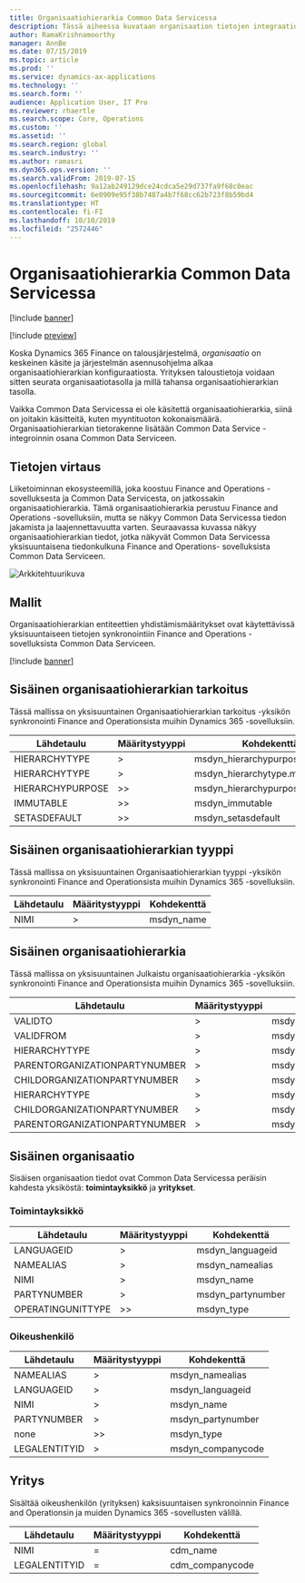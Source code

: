 ```yaml
---
title: Organisaatiohierarkia Common Data Servicessa
description: Tässä aiheessa kuvataan organisaation tietojen integraatiota Finance and Operations -sovellusten ja Common Data Servicen välillä.
author: RamaKrishnamoorthy
manager: AnnBe
ms.date: 07/15/2019
ms.topic: article
ms.prod: ''
ms.service: dynamics-ax-applications
ms.technology: ''
ms.search.form: ''
audience: Application User, IT Pro
ms.reviewer: rhaertle
ms.search.scope: Core, Operations
ms.custom: ''
ms.assetid: ''
ms.search.region: global
ms.search.industry: ''
ms.author: ramasri
ms.dyn365.ops.version: ''
ms.search.validFrom: 2019-07-15
ms.openlocfilehash: 9a12ab249129dce24cdca5e29d737fa9f68c0eac
ms.sourcegitcommit: 6e0909e95f38b7487a4b7f68cc62b723f8b59bd4
ms.translationtype: HT
ms.contentlocale: fi-FI
ms.lasthandoff: 10/10/2019
ms.locfileid: "2572446"
---
```

# <a name="organization-hierarchy-in-common-data-service"></a>Organisaatiohierarkia Common Data Servicessa

[!include [banner](../includes/banner.md)]

[!include [preview](../includes/preview-banner.md)]

Koska Dynamics 365 Finance on talousjärjestelmä, *organisaatio* on keskeinen käsite ja järjestelmän asennusohjelma alkaa organisaatiohierarkian konfiguraatiosta. Yrityksen taloustietoja voidaan sitten seurata organisaatiotasolla ja millä tahansa organisaatiohierarkian tasolla.

Vaikka Common Data Servicessa ei ole käsitettä organisaatiohierarkia, siinä on joitakin käsitteitä, kuten myyntituoton kokonaismäärä. Organisaatiohierarkian tietorakenne lisätään Common Data Service -integroinnin osana Common Data Serviceen.

## <a name="data-flow"></a>Tietojen virtaus

Liiketoiminnan ekosysteemillä, joka koostuu Finance and Operations -sovelluksesta ja Common Data Servicesta, on jatkossakin organisaatiohierarkia. Tämä organisaatiohierarkia perustuu Finance and Operations -sovelluksiin, mutta se näkyy Common Data Servicessa tiedon jakamista ja laajennettavuutta varten. Seuraavassa kuvassa näkyy organisaatiohierarkian tiedot, jotka näkyvät Common Data Servicessa yksisuuntaisena tiedonkulkuna Finance and Operations- sovelluksista Common Data Serviceen.

![Arkkitehtuurikuva](media/dual-write-data-flow.png)

## <a name="templates"></a>Mallit

Organisaatiohierarkian entiteettien yhdistämismääritykset ovat käytettävissä yksisuuntaiseen tietojen synkronointiin Finance and Operations -sovelluksista Common Data Serviceen.

[!include [banner](../includes/dual-write-symbols.md)]

## <a name="internal-organization-hierarchy-purpose"></a>Sisäinen organisaatiohierarkian tarkoitus

Tässä mallissa on yksisuuntainen Organisaatiohierarkian tarkoitus -yksikön synkronointi Finance and Operationsista muihin Dynamics 365 -sovelluksiin.

<!-- ![architecture image](media/dual-write-purpose.png) -->

Lähdetaulu | Määritystyyppi | Kohdekenttä
---|---|---
HIERARCHYTYPE | \> | msdyn\_hierarchypurposetypename
HIERARCHYTYPE | \> | msdyn\_hierarchytype.msdyn\_name
HIERARCHYPURPOSE | \>\> | msdyn\_hierarchypurpose
IMMUTABLE | \>\> | msdyn\_immutable
SETASDEFAULT | \>\> | msdyn\_setasdefault

## <a name="internal-organization-hierarchy-type"></a>Sisäinen organisaatiohierarkian tyyppi

Tässä mallissa on yksisuuntainen Organisaatiohierarkian tyyppi -yksikön synkronointi Finance and Operationsista muihin Dynamics 365 -sovelluksiin.

<!-- ![architecture image](media/dual-write-type.png) -->

Lähdetaulu | Määritystyyppi | Kohdekenttä
---|---|---
NIMI | \> | msdyn\_name

## <a name="internal-organization-hierarchy"></a>Sisäinen organisaatiohierarkia

Tässä mallissa on yksisuuntainen Julkaistu organisaatiohierarkia -yksikön synkronointi Finance and Operationsista muihin Dynamics 365 -sovelluksiin.

<!-- ![architecture image](media/dual-write-organization.png) -->

Lähdetaulu | Määritystyyppi | Kohdekenttä
---|---|---
VALIDTO | \> | msdyn\_validto
VALIDFROM | \> | msdyn\_validfrom
HIERARCHYTYPE | \> | msdyn\_hierarchytypename
PARENTORGANIZATIONPARTYNUMBER | \> | msdyn\_parentpartyid
CHILDORGANIZATIONPARTYNUMBER | \> | msdyn\_childpartyid
HIERARCHYTYPE | \> | msdyn\_hierarchytypeid.msdyn\_name
CHILDORGANIZATIONPARTYNUMBER | \> | msdyn\_childid.msdyn\_partynumber
PARENTORGANIZATIONPARTYNUMBER | \> | msdyn\_parentid.msdyn\_partynumber

## <a name="internal-organization"></a>Sisäinen organisaatio

Sisäisen organisaation tiedot ovat Common Data Servicessa peräisin kahdesta yksiköstä: **toimintayksikkö** ja **yritykset**.

<!-- ![architecture image](media/dual-write-operating-unit.png) -->

<!-- ![architecture image](media/dual-write-legal-entities.png) -->

### <a name="operating-unit"></a>Toimintayksikkö

Lähdetaulu | Määritystyyppi | Kohdekenttä
---|---|---
LANGUAGEID | \> | msdyn\_languageid
NAMEALIAS | \> | msdyn\_namealias
NIMI | \> | msdyn\_name
PARTYNUMBER | \> | msdyn\_partynumber
OPERATINGUNITTYPE | \>\> | msdyn\_type

### <a name="legal-entity"></a>Oikeushenkilö

Lähdetaulu | Määritystyyppi | Kohdekenttä
---|---|---
NAMEALIAS | \> | msdyn\_namealias
LANGUAGEID | \> | msdyn\_languageid
NIMI | \> | msdyn\_name
PARTYNUMBER | \> | msdyn\_partynumber
none | \>\> | msdyn\_type
LEGALENTITYID | \> | msdyn\_companycode

## <a name="company"></a>Yritys 

Sisältää oikeushenkilön (yrityksen) kaksisuuntaisen synkronoinnin Finance and Operationsin ja muiden Dynamics 365 -sovellusten välillä.

<!-- ![architecture image](media/dual-write-company.png) -->

Lähdetaulu | Määritystyyppi | Kohdekenttä
---|---|---
NIMI | = | cdm\_name
LEGALENTITYID | = | cdm\_companycode
